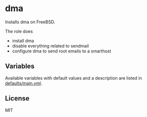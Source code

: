 # dma

Installs dma on FreeBSD.

The role does
- install dma
- disable everything related to sendmail
- configure dma to send root emails to a smarthost

## Variables

Available variables with default values and a description are listed in
[defaults/main.yml](defaults/main.yml).

## License

MIT
